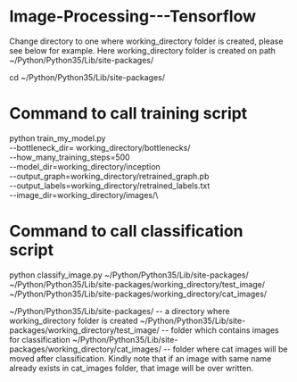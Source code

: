 # Image-Processing---Tensorflow

Change directory to one where working_directory folder is created, please see below for example. Here working_directory folder is created on path ~/Python/Python35/Lib/site-packages/

cd ~/Python/Python35/Lib/site-packages/

# Command to call training script
python train_my_model.py \
--bottleneck_dir= working_directory/bottlenecks/ \
--how_many_training_steps=500 \
--model_dir=working_directory/inception \
--output_graph=working_directory/retrained_graph.pb \
--output_labels=working_directory/retrained_labels.txt \
--image_dir=working_directory/images/\

# Command to call classification script
python classify_image.py ~/Python/Python35/Lib/site-packages/ ~/Python/Python35/Lib/site-packages/working_directory/test_image/ ~/Python/Python35/Lib/site-packages/working_directory/cat_images/

~/Python/Python35/Lib/site-packages/ -- a directory where working_directory folder is created
~/Python/Python35/Lib/site-packages/working_directory/test_image/  -- folder which contains images for classification
~/Python/Python35/Lib/site-packages/working_directory/cat_images/ -- folder where cat images will be moved after classification. Kindly note that if an image with same name already exists in cat_images folder, that image will be over written.
